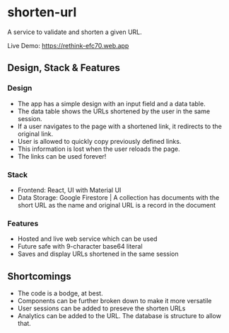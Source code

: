 # shorten-url
A service to validate and shorten a given URL.

Live Demo: https://rethink-efc70.web.app

## Design, Stack & Features

### Design
- The app has a simple design with an input field and a data table.
- The data table shows the URLs shortened by the user in the same session. 
- If a user navigates to the page with a shortened link, it redirects to the original link. 
- User is allowed to quickly copy previously defined links.
- This information is lost when the user reloads the page.
- The links can be used forever!

### Stack
- Frontend: React, UI with Material UI
- Data Storage: Google Firestore | A collection has documents with the short URL as the name and original URL is a record in the document


### Features
- Hosted and live web service which can be used
- Future safe with 9-character base64 literal
- Saves and display URLs shortened in the same session



## Shortcomings
- The code is a bodge, at best. 
- Components can be further broken down to make it more versatile
- User sessions can be added to preseve the shorten URLs
- Analytics can be added to the URL. The database is structure to allow that.
